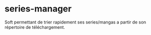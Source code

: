# series-manager
Soft permettant de trier rapidement ses series/mangas a partir de son répertoire de téléchargement.
